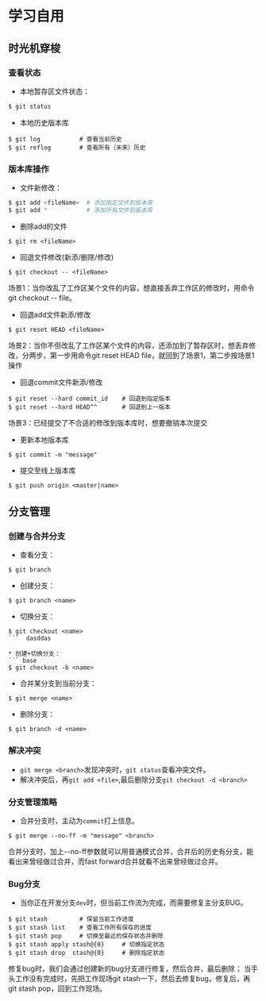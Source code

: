 # 学习自用

## 时光机穿梭

### 查看状态

* 本地暂存区文件状态：
``` bash
$ git status
```

* 本地历史版本库
``` base
$ git log           # 查看当前历史
$ git reflog        # 查看所有（未来）历史
```


### 版本库操作
* 文件新修改：
``` bash
$ git add <fileName>  # 添加指定文件到版本库
$ git add *           # 添加所有文件到版本库
```

* 删除add的文件
``` base
$ git rm <fileName>
```

* 回退文件修改(新添/删除/修改)
``` base
$ git checkout -- <fileName>
```
场景1：当你改乱了工作区某个文件的内容，想直接丢弃工作区的修改时，用命令git checkout -- file。

* 回退add文件新添/修改
``` base
$ git reset HEAD <fileName>
```
场景2：当你不但改乱了工作区某个文件的内容，还添加到了暂存区时，想丢弃修改，分两步，第一步用命令git reset HEAD file，就回到了场景1，第二步按场景1操作

* 回退commit文件新添/修改
``` base
$ git reset --hard commit_id    # 回退到指定版本
$ git reset --hard HEAD^^       # 回退到上一版本
```
场景3：已经提交了不合适的修改到版本库时，想要撤销本次提交

* 更新本地版本库
``` base
$ git commit -m "message"
```

* 提交至线上版本库
``` base
$ git push origin <master|name>
```

## 分支管理

### 创建与合并分支

* 查看分支：
``` base
$ git branch
```

* 创建分支：
``` base
$ git branch <name>
```

* 切换分支：
``` base
$ git checkout <name>
```  dasddas

* 创建+切换分支：
``` base
$ git checkout -b <name>
```

* 合并某分支到当前分支：
``` base
$ git merge <name>
```

* 删除分支：
``` base
$ git branch -d <name>
```

### 解决冲突

* `git merge <branch>`发现冲突时，`git status`查看冲突文件。
* 解决冲突后，再`git add <file>`,最后删除分支`git checkout -d <branch>`

### 分支管理策略
* 合并分支时，主动为`commit`打上信息。
``` base
$ git merge --no-ff -m "message" <branch>
```
合并分支时，加上--no-ff参数就可以用普通模式合并，合并后的历史有分支，能看出来曾经做过合并，而fast forward合并就看不出来曾经做过合并。

### Bug分支
* 当你正在开发分支`dev`时，但当前工作流为完成，而需要修复主分支BUG。
``` base
$ git stash         # 保留当前工作进度
$ git stash list    # 查看工作所有保存的进度
$ git stash pop     # 切换至最近的保存状态并删除
$ git stash apply stash@{0}     # 切换指定状态
$ git stash drop  stash@{0}     # 删除指定状态
```
修复bug时，我们会通过创建新的bug分支进行修复，然后合并，最后删除；
当手头工作没有完成时，先把工作现场git stash一下，然后去修复bug，修复后，再git stash pop，回到工作现场。